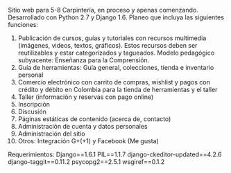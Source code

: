 Sitio web para 5-8 Carpintería, en proceso y apenas comenzando. Desarrollado con Python 2.7 y Django 1.6.
Planeo que incluya las siguientes funciones:

1. Publicación de cursos, guías y tutoriales con recursos multimedia (imágenes, videos, textos, gráficos). Estos recursos deben ser reutilizables y estar categorizados y tagueados. Modelo pedagógico subyacente: Enseñanza para la Comprensión.
2. Guía de herramientas: Guía general, colecciones, tienda e inventario personal
3. Comercio electrónico con carrito de compras, wishlist y pagos con crédito y débito en Colombia para la tienda de herramientas y el taller
4. Taller (información y reservas con pago online)
5. Inscripción
6. Discusión
7. Páginas estáticas de contenido (acerca de, contacto)
8. Administración de cuenta y datos personales
9. Administración del sitio
10. Otros: Integración G+(+1) y Facebook (Me gusta)

Requerimientos:
Django==1.6.1
PIL==1.1.7
django-ckeditor-updated==4.2.6
django-taggit==0.11.2
psycopg2==2.5.1
wsgiref==0.1.2